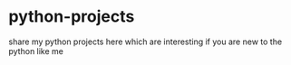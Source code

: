 # python-projects
share my python projects here which are interesting if you are new to the python like me
